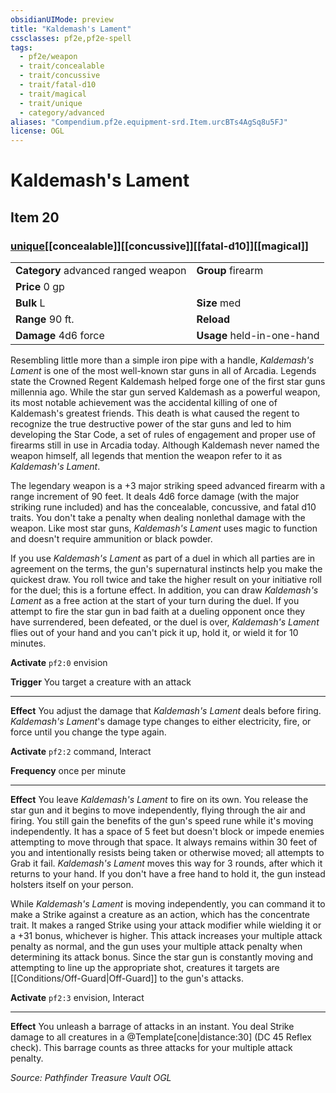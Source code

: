 ```yaml
---
obsidianUIMode: preview
title: "Kaldemash's Lament"
cssclasses: pf2e,pf2e-spell
tags:
  - pf2e/weapon
  - trait/concealable
  - trait/concussive
  - trait/fatal-d10
  - trait/magical
  - trait/unique
  - category/advanced
aliases: "Compendium.pf2e.equipment-srd.Item.urcBTs4AgSq8u5FJ"
license: OGL
---
```

# Kaldemash's Lament
## Item 20
### [unique](unique "Unique Rarity Trait")[[concealable]][[concussive]][[fatal-d10]][[magical]]

|  |  |
| -- | -- |
| **Category** advanced ranged weapon | **Group** firearm |
| **Price** 0 gp |  |
| **Bulk** L | **Size** med |
|**Range** 90 ft.| **Reload** |
| **Damage** 4d6 force  | **Usage** held-in-one-hand |



Resembling little more than a simple iron pipe with a handle, _Kaldemash's Lament_ is one of the most well-known star guns in all of Arcadia. Legends state the Crowned Regent Kaldemash helped forge one of the first star guns millennia ago. While the star gun served Kaldemash as a powerful weapon, its most notable achievement was the accidental killing of one of Kaldemash's greatest friends. This death is what caused the regent to recognize the true destructive power of the star guns and led to him developing the Star Code, a set of rules of engagement and proper use of firearms still in use in Arcadia today. Although Kaldemash never named the weapon himself, all legends that mention the weapon refer to it as _Kaldemash's Lament_.

The legendary weapon is a +3 major striking speed advanced firearm with a range increment of 90 feet. It deals 4d6 force damage (with the major striking rune included) and has the concealable, concussive, and fatal d10 traits. You don't take a penalty when dealing nonlethal damage with the weapon. Like most star guns, _Kaldemash's Lament_ uses magic to function and doesn't require ammunition or black powder.

If you use _Kaldemash's Lament_ as part of a duel in which all parties are in agreement on the terms, the gun's supernatural instincts help you make the quickest draw. You roll twice and take the higher result on your initiative roll for the duel; this is a fortune effect. In addition, you can draw _Kaldemash's Lament_ as a free action at the start of your turn during the duel. If you attempt to fire the star gun in bad faith at a dueling opponent once they have surrendered, been defeated, or the duel is over, _Kaldemash's Lament_ flies out of your hand and you can't pick it up, hold it, or wield it for 10 minutes.

**Activate** `pf2:0` envision

**Trigger** You target a creature with an attack

* * *

**Effect** You adjust the damage that _Kaldemash's Lament_ deals before firing. _Kaldemash's Lament_'s damage type changes to either electricity, fire, or force until you change the type again.

**Activate** `pf2:2` command, Interact

**Frequency** once per minute

* * *

**Effect** You leave _Kaldemash's Lament_ to fire on its own. You release the star gun and it begins to move independently, flying through the air and firing. You still gain the benefits of the gun's speed rune while it's moving independently. It has a space of 5 feet but doesn't block or impede enemies attempting to move through that space. It always remains within 30 feet of you and intentionally resists being taken or otherwise moved; all attempts to Grab it fail. _Kaldemash's Lament_ moves this way for 3 rounds, after which it returns to your hand. If you don't have a free hand to hold it, the gun instead holsters itself on your person.

While _Kaldemash's Lament_ is moving independently, you can command it to make a Strike against a creature as an action, which has the concentrate trait. It makes a ranged Strike using your attack modifier while wielding it or a +31 bonus, whichever is higher. This attack increases your multiple attack penalty as normal, and the gun uses your multiple attack penalty when determining its attack bonus. Since the star gun is constantly moving and attempting to line up the appropriate shot, creatures it targets are [[Conditions/Off-Guard|Off-Guard]] to the gun's attacks.

**Activate** `pf2:3` envision, Interact

* * *

**Effect** You unleash a barrage of attacks in an instant. You deal Strike damage to all creatures in a @Template\[cone|distance:30\] (DC 45 Reflex check). This barrage counts as three attacks for your multiple attack penalty.

*Source: Pathfinder Treasure Vault*
*OGL*